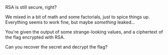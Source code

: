 RSA is still secure, right?

We mixed in a bit of math and some factorials, just to spice things up.
Everything seems to work fine, but maybe *something* leaked...

You're given the output of some strange-looking values, and a ciphertext of the flag encrypted with RSA.

Can you recover the secret and decrypt the flag?
